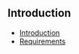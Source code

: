 ## Introduction

- [Introduction]({url}/introduction)
- [Requirements]({url}/introduction/requirements)
